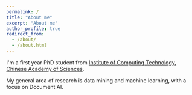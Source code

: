 ```yaml
---
permalink: /
title: "About me"
excerpt: "About me"
author_profile: true
redirect_from: 
  - /about/
  - /about.html
---
```


I'm a first year PhD student from [Institute of Computing Technology](http://www.ict.ac.cn/), [Chinese Academy of Sciences](http://www.cas.ac.cn/).

My general area of research is data mining and machine learning, with a focus on Document AI.

